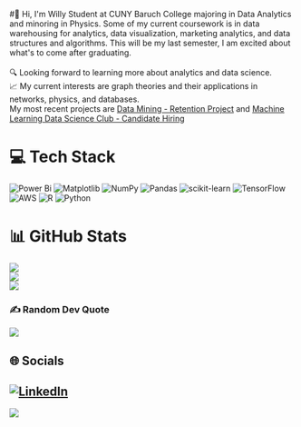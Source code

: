#👋 Hi, I'm Willy
Student at CUNY Baruch College majoring in Data Analytics and minoring in Physics. Some of my current coursework is in data warehousing for analytics, data visualization, marketing analytics, and data structures and algorithms. This will be my last semester, I am excited about what's to come after graduating.<br><br> 🔍 Looking forward to learning more about analytics and data science. <br> 📈 My current interests are graph theories and their applications in networks, physics, and databases.
<br>My most recent projects are [Data Mining - Retention Project](https://github.com/Woooch/Human_Resource_Retention) and [Machine Learning Data Science Club - Candidate Hiring](https://github.com/Woooch/Candidate_Hiring)

# 💻 Tech Stack
![Power Bi](https://img.shields.io/badge/power_bi-F2C811?style=for-the-badge&logo=powerbi&logoColor=black) ![Matplotlib](https://img.shields.io/badge/Matplotlib-%23ffffff.svg?style=for-the-badge&logo=Matplotlib&logoColor=black) ![NumPy](https://img.shields.io/badge/numpy-%23013243.svg?style=for-the-badge&logo=numpy&logoColor=white) ![Pandas](https://img.shields.io/badge/pandas-%23150458.svg?style=for-the-badge&logo=pandas&logoColor=white) ![scikit-learn](https://img.shields.io/badge/scikit--learn-%23F7931E.svg?style=for-the-badge&logo=scikit-learn&logoColor=white) ![TensorFlow](https://img.shields.io/badge/TensorFlow-%23FF6F00.svg?style=for-the-badge&logo=TensorFlow&logoColor=white) ![AWS](https://img.shields.io/badge/AWS-%23FF9900.svg?style=for-the-badge&logo=amazon-aws&logoColor=white) ![R](https://img.shields.io/badge/r-%23276DC3.svg?style=for-the-badge&logo=r&logoColor=white) ![Python](https://img.shields.io/badge/python-3670A0?style=for-the-badge&logo=python&logoColor=ffdd54)
# 📊 GitHub Stats
![](https://github-readme-stats.vercel.app/api?username=Woooch&theme=gruvbox&hide_border=false&include_all_commits=false&count_private=false)<br/>
![](https://github-readme-streak-stats.herokuapp.com/?user=Woooch&theme=gruvbox&hide_border=false)<br/>
![](https://github-readme-stats.vercel.app/api/top-langs/?username=Woooch&theme=gruvbox&hide_border=false&include_all_commits=false&count_private=false&layout=compact)

### ✍️ Random Dev Quote
![](https://quotes-github-readme.vercel.app/api?type=horizontal&theme=tokyonight)

## 🌐 Socials
[![LinkedIn](https://img.shields.io/badge/LinkedIn-%230077B5.svg?logo=linkedin&logoColor=white)](https://linkedin.com/in/scwuchen) 
---
[![](https://visitcount.itsvg.in/api?id=Woooch&icon=0&color=0)](https://visitcount.itsvg.in)

<!-- Proudly created with GPRM ( https://gprm.itsvg.in ) -->
